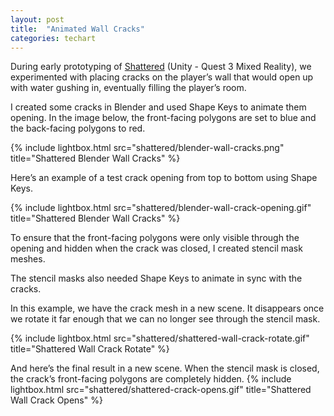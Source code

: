 ```yaml
---
layout: post
title:  "Animated Wall Cracks"
categories: techart
---
```


During early prototyping of [Shattered](https://www.meta.com/en-gb/experiences/shattered/5816339365118691/) (Unity - Quest 3 Mixed Reality), we experimented with placing cracks on the player’s wall that would open up with water gushing in, eventually filling the player’s room.

I created some cracks in Blender and used Shape Keys to animate them opening. In the image below, the front-facing polygons are set to blue and the back-facing polygons to red.

{% include lightbox.html src="shattered/blender-wall-cracks.png" title="Shattered Blender Wall Cracks" %}

Here’s an example of a test crack opening from top to bottom using Shape Keys.

{% include lightbox.html src="shattered/blender-wall-crack-opening.gif" title="Shattered Blender Wall Cracks" %}

To ensure that the front-facing polygons were only visible through the opening and hidden when the crack was closed, I created stencil mask meshes.

The stencil masks also needed Shape Keys to animate in sync with the cracks.

In this example, we have the crack mesh in a new scene. It disappears once we rotate it far enough that we can no longer see through the stencil mask.


{% include lightbox.html src="shattered/shattered-wall-crack-rotate.gif" title="Shattered Wall Crack Rotate" %}

And here’s the final result in a new scene. When the stencil mask is closed, the crack’s front-facing polygons are completely hidden.
{% include lightbox.html src="shattered/shattered-crack-opens.gif" title="Shattered Wall Crack Opens" %}
